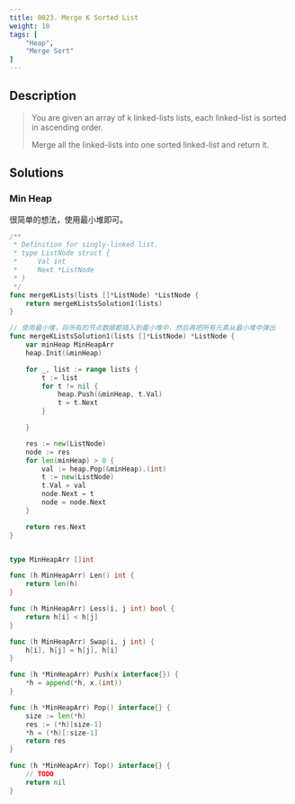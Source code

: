```yaml
---
title: 0023. Merge K Sorted List
weight: 10
tags: [
	"Heap",
	"Merge Sort"
]
---
```


## Description

> You are given an array of k linked-lists lists, each linked-list is sorted in ascending order.
> 
> Merge all the linked-lists into one sorted linked-list and return it.


## Solutions

### Min Heap

很简单的想法，使用最小堆即可。

```go
/**
 * Definition for singly-linked list.
 * type ListNode struct {
 *     Val int
 *     Next *ListNode
 * }
 */
func mergeKLists(lists []*ListNode) *ListNode {
	return mergeKListsSolution1(lists)
}

// 使用最小堆，将所有的节点数据都插入到最小堆中，然后再把所有元素从最小堆中弹出
func mergeKListsSolution1(lists []*ListNode) *ListNode {
	var minHeap MinHeapArr
	heap.Init(&minHeap)

	for _, list := range lists {
		t := list
		for t != nil {
			heap.Push(&minHeap, t.Val)
			t = t.Next
		}

	}

	res := new(ListNode)
	node := res
	for len(minHeap) > 0 {
		val := heap.Pop(&minHeap).(int)
		t := new(ListNode)
		t.Val = val
		node.Next = t
		node = node.Next
	}

	return res.Next
}


type MinHeapArr []int

func (h MinHeapArr) Len() int {
	return len(h)
}

func (h MinHeapArr) Less(i, j int) bool {
	return h[i] < h[j]
}

func (h MinHeapArr) Swap(i, j int) {
	h[i], h[j] = h[j], h[i]
}

func (h *MinHeapArr) Push(x interface{}) {
	*h = append(*h, x.(int))
}

func (h *MinHeapArr) Pop() interface{} {
	size := len(*h)
	res := (*h)[size-1]
	*h = (*h)[:size-1]
	return res
}

func (h *MinHeapArr) Top() interface{} {
	// TODO
	return nil
}
```
